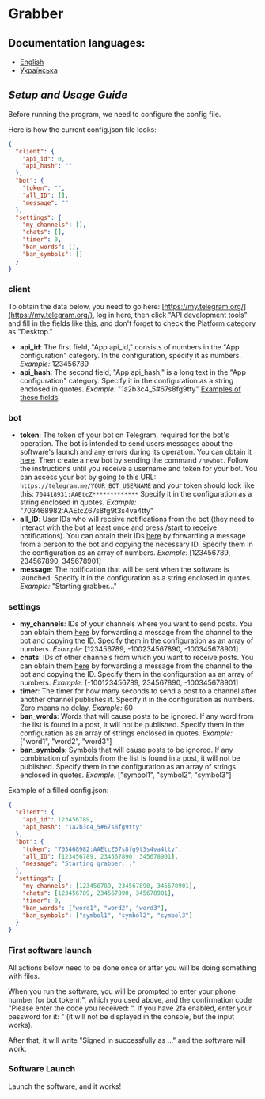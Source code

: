 # Grabber

## Documentation languages:

- [English](https://github.com/ZusPlay/Telegram-Post-Grabber/blob/main/README.md)
- [Українська](https://github.com/ZusPlay/Telegram-Post-Grabber/blob/main/README_ua.md)

## _Setup and Usage Guide_

Before running the program, we need to configure the config file.

Here is how the current config.json file looks:
```json
{
  "client": {
    "api_id": 0,
    "api_hash": ""
  },
  "bot": {
    "token": "",
    "all_ID": [],
    "message": ""
  },
  "settings": {
    "my_channels": [],
    "chats": [],
    "timer": 0,
    "ban_words": [],
    "ban_symbols": []
  }
}
```

### client
To obtain the data below, you need to go here:
[https://my.telegram.org/](https://my.telegram.org/),
log in here, then click "API development tools" and fill in the fields like [this](https://imgur.com/a/NCCkWrY),
and don't forget to check the Platform category as "Desktop."
- **api_id**: The first field, "App api_id," consists of numbers in the "App configuration" category.
  In the configuration, specify it as numbers. _Example:_ 123456789
- **api_hash**: The second field, "App api_hash," is a long text in the "App configuration" category.
  Specify it in the configuration as a string enclosed in quotes. _Example:_ "1a2b3c4_5#67s8fg9tty"
  [Examples of these fields](https://imgur.com/a/NjzxOYw)

### bot
- **token**: The token of your bot on Telegram, required for the bot's operation.
  The bot is intended to send users messages about the software's launch and any errors during its operation.
  You can obtain it [here](https://t.me/BotFather). Then create a new bot by sending the command ```/newbot```. Follow the instructions
  until you receive a username and token for your bot.
  You can access your bot by going to this URL: ```https://telegram.me/YOUR_BOT_USERNAME```
  and your token should look like this: ```704418931:AAEtcZ*************```
  Specify it in the configuration as a string enclosed in quotes. _Example:_ "703468982:AAEtcZ67s8fg9t3s4va4tty"
- **all_ID**: User IDs who will receive notifications from the bot
  (they need to interact with the bot at least once and press /start to receive notifications).
  You can obtain their IDs [here](https://t.me/myidbot) by forwarding a message from a person to the bot and copying the necessary ID.
  Specify them in the configuration as an array of numbers. _Example:_ [123456789, 234567890, 345678901]
- **message**: The notification that will be sent when the software is launched.
  Specify it in the configuration as a string enclosed in quotes. _Example:_ "Starting grabber..."

### settings
- **my_channels**: IDs of your channels where you want to send posts.
  You can obtain them [here](https://t.me/myidbot) by forwarding a message from the channel to the bot and copying the ID.
  Specify them in the configuration as an array of numbers. _Example:_ [123456789, -100234567890, -100345678901]
- **chats**: IDs of other channels from which you want to receive posts.
  You can obtain them [here](https://t.me/myidbot) by forwarding a message from the channel to the bot and copying the ID.
  Specify them in the configuration as an array of numbers. _Example:_ [-100123456789, 234567890, -100345678901]
- **timer**: The timer for how many seconds to send a post to a channel after another channel publishes it.
  Specify it in the configuration as numbers. Zero means no delay. _Example:_ 60
- **ban_words**: Words that will cause posts to be ignored.
  If any word from the list is found in a post, it will not be published.
  Specify them in the configuration as an array of strings enclosed in quotes. _Example:_ ["word1", "word2", "word3"]
- **ban_symbols**: Symbols that will cause posts to be ignored.
  If any combination of symbols from the list is found in a post, it will not be published.
  Specify them in the configuration as an array of strings enclosed in quotes. _Example:_ ["symbol1", "symbol2", "symbol3"]

Example of a filled config.json:
```json
{
  "client": {
    "api_id": 123456789,
    "api_hash": "1a2b3c4_5#67s8fg9tty"
  },
  "bot": {
    "token": "703468982:AAEtcZ67s8fg9t3s4va4tty",
    "all_ID": [123456789, 234567890, 345678901],
    "message": "Starting grabber..."
  },
  "settings": {
    "my_channels": [123456789, 234567890, 345678901],
    "chats": [123456789, 234567890, 345678901],
    "timer": 0,
    "ban_words": ["word1", "word2", "word3"],
    "ban_symbols": ["symbol1", "symbol2", "symbol3"]
  }
}
```

### First software launch

All actions below need to be done once or after you will be doing something with files.

When you run the software, you will be prompted to enter your phone number (or bot token):",
which you used above, and the confirmation code "Please enter the code you received: ".
If you have 2fa enabled, enter your password for it: " (it will not be displayed in the console, but the input works).

After that, it will write "Signed in successfully as ..." and the software will work.

### Software Launch

Launch the software, and it works!

